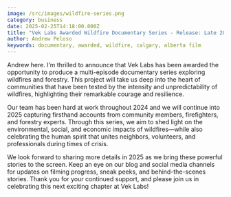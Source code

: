 ```yaml
---
image: /src/images/wildfire-series.png
category: business
date: 2025-02-25T14:18:00.000Z
title: "Vek Labs Awarded Wildfire Documentary Series - Release: Late 2025"
author: Andrew Peloso
keywords: documentary, awarded, wildfire, calgary, alberta film
---
```

Andrew here. I’m thrilled to announce that Vek Labs has been awarded the opportunity to produce a multi-episode documentary series exploring wildfires and forestry. This project will take us deep into the heart of communities that have been tested by the intensity and unpredictability of wildfires, highlighting their remarkable courage and resilience.

Our team has been hard at work throughout 2024 and we will continue into 2025 capturing firsthand accounts from community members, firefighters, and forestry experts. Through this series, we aim to shed light on the environmental, social, and economic impacts of wildfires—while also celebrating the human spirit that unites neighbors, volunteers, and professionals during times of crisis.

We look forward to sharing more details in 2025 as we bring these powerful stories to the screen. Keep an eye on our blog and social media channels for updates on filming progress, sneak peeks, and behind-the-scenes stories. Thank you for your continued support, and please join us in celebrating this next exciting chapter at Vek Labs!

